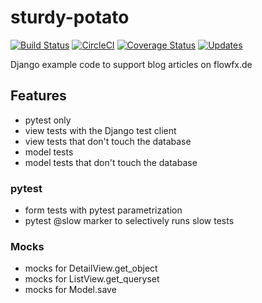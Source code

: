# sturdy-potato
[![Build Status](https://travis-ci.org/FlowFX/sturdy-potato.svg?branch=master)](https://travis-ci.org/FlowFX/sturdy-potato)
[![CircleCI](https://circleci.com/gh/FlowFX/sturdy-potato/tree/master.svg?style=svg)](https://circleci.com/gh/FlowFX/sturdy-potato/tree/master)
[![Coverage Status](https://coveralls.io/repos/github/FlowFX/sturdy-potato/badge.svg?branch=master)](https://coveralls.io/github/FlowFX/sturdy-potato?branch=master)
[![Updates](https://pyup.io/repos/github/FlowFX/sturdy-potato/shield.svg)](https://pyup.io/repos/github/FlowFX/sturdy-potato/)

Django example code to support blog articles on flowfx.de


## Features
- pytest only
- view tests with the Django test client
- view tests that don't touch the database
- model tests
- model tests that don't touch the database

### pytest
- form tests with pytest parametrization
- pytest @slow marker to selectively runs slow tests

### Mocks
- mocks for DetailView.get_object
- mocks for ListView.get_queryset
- mocks for Model.save
